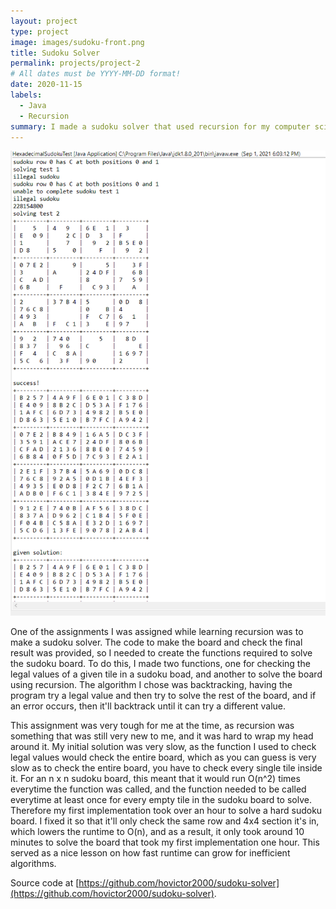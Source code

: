 ```yaml
---
layout: project
type: project
image: images/sudoku-front.png
title: Sudoku Solver
permalink: projects/project-2
# All dates must be YYYY-MM-DD format!
date: 2020-11-15
labels:
  - Java
  - Recursion
summary: I made a sudoku solver that used recursion for my computer science class.
---
```


<div class="ui medium rounded images">
  <img class="ui image" src="../images/sudoku.png">
</div>

  One of the assignments I was assigned while learning recursion was to make a sudoku solver. The code to make the board and check the final result was provided, so I needed to create the functions required to solve the sudoku board. To do this, I made two functions, one for checking the legal values of a given tile in a sudoku boad, and another to solve the board using recursion. The algorithm I chose was backtracking, having the program try a legal value and then try to solve the rest of the board, and if an error occurs, then it'll backtrack until it can try a different value. 
  
  This assignment was very tough for me at the time, as recursion was something that was still very new to me, and it was hard to wrap my head around it. My initial solution was very slow, as the function I used to check legal values would check the entire board, which as you can guess is very slow as to check the entire board, you have to check every single tile inside it. For an n x n sudoku board, this meant that it would run O(n^2) times everytime the function was called, and the function needed to be called everytime at least once for every empty tile in the sudoku board to solve. Therefore my first implementation took over an hour to solve a hard sudoku board. I fixed it so that it'll only check the same row and 4x4 section it's in, which lowers the runtime to O(n), and as a result, it only took around 10 minutes to solve the board that took my first implementation one hour. This served as a nice lesson on how fast runtime can grow for inefficient algorithms.
  
Source code at [https://github.com/hovictor2000/sudoku-solver](https://github.com/hovictor2000/sudoku-solver).



